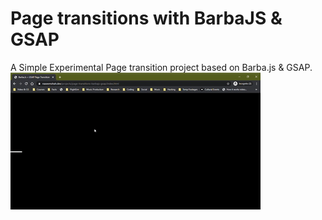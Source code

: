# Page transitions with BarbaJS & GSAP
A Simple Experimental Page transition project based on Barba.js &amp; GSAP.
![](demo.gif)
